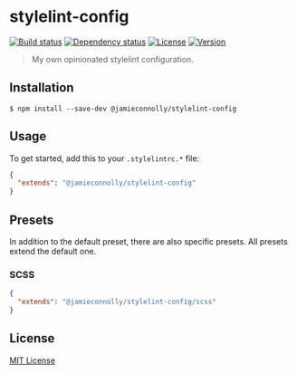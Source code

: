 # stylelint-config

[![Build status][build-status-image]][build-status-url]
[![Dependency status][dependency-status-image]][dependency-status-url]
[![License][license-image]][license-url]
[![Version][version-image]][version-url]

> My own opinionated stylelint configuration.

## Installation

```
$ npm install --save-dev @jamieconnolly/stylelint-config
```

## Usage

To get started, add this to your `.stylelintrc.*` file:

```json
{
  "extends": "@jamieconnolly/stylelint-config"
}
```

## Presets

In addition to the default preset, there are also specific presets. All presets extend the default one.

### SCSS

```json
{
  "extends": "@jamieconnolly/stylelint-config/scss"
}
```

## License

[MIT License][license-url]

[build-status-image]: https://api.travis-ci.org/jamieconnolly/stylelint-config.svg?branch=master
[build-status-url]: https://travis-ci.org/jamieconnolly/stylelint-config

[dependency-status-image]: https://david-dm.org/jamieconnolly/stylelint-config/master.svg
[dependency-status-url]: https://david-dm.org/jamieconnolly/stylelint-config

[license-image]: https://img.shields.io/badge/license-MIT-blue.svg
[license-url]: https://github.com/jamieconnolly/stylelint-config/blob/master/LICENSE

[version-image]: https://img.shields.io/npm/v/@jamieconnolly/stylelint-config.svg
[version-url]: https://www.npmjs.com/package/@jamieconnolly/stylelint-config

